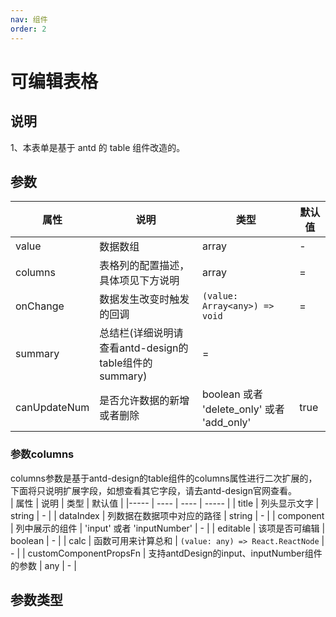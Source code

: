 ```yaml
---
nav: 组件
order: 2
---
```


# 可编辑表格

## 说明

1、本表单是基于 antd 的 table 组件改造的。

## 参数

| 属性 | 说明 | 类型 | 默认值 |
| ---- | --- | ---- | ------ |
| value | 数据数组 | array | - |
| columns | 表格列的配置描述，具体项见下方说明 | array | = |
| onChange | 数据发生改变时触发的回调 | `(value: Array<any>) => void` | = |
| summary | 总结栏(详细说明请查看antd-design的table组件的summary) | = |
| canUpdateNum | 是否允许数据的新增或者删除 | boolean 或者 'delete_only' 或者 'add_only' | true |

### 参数columns
columns参数是基于antd-design的table组件的columns属性进行二次扩展的，下面将只说明扩展字段，如想查看其它字段，请去antd-design官网查看。  
| 属性 | 说明 | 类型 | 默认值 |
|----- | ---- | ---- | ----- |
| title | 列头显示文字 | string | - |
| dataIndex | 列数据在数据项中对应的路径 | string | - |
| component | 列中展示的组件 | 'input' 或者 'inputNumber' | - |
| editable | 该项是否可编辑 | boolean | - |
| calc | 函数可用来计算总和 |  `(value: any) => React.ReactNode` | - |
| customComponentPropsFn | 支持antdDesign的input、inputNumber组件的参数 | any | - |



## 参数类型


<code src="../../sample-code/editable-table/index.tsx"></code>

